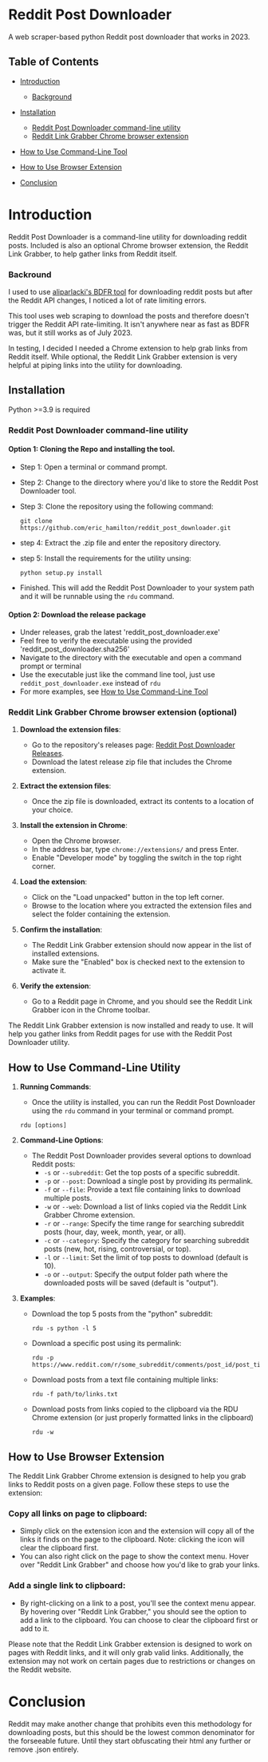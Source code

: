 # Reddit Post Downloader
A web scraper-based python Reddit post downloader that works in 2023. 

## Table of Contents
- [Introduction](#introduction)
  - [Background](#background)
- [Installation](#installation)
  - [Reddit Post Downloader command-line utility](#command_line_tool)
  - [Reddit Link Grabber Chrome browser extension](#browser_extension)

- [How to Use Command-Line Tool](#command_line_how_to)
- [How to Use Browser Extension](#browser_extension_how_to)
- [Conclusion](#conclusion)

# Introduction <a id="introduction"></a>
Reddit Post Downloader is a command-line utility for downloading reddit posts. Included is also an optional Chrome browser extension, the Reddit Link Grabber, to help gather links from Reddit itself.

### Backround <a id=background></a>
I used to use [aliparlacki's BDFR tool](https://github.com/aliparlakci/bulk-downloader-for-reddit) for downloading reddit posts but after the Reddit API changes, I noticed a lot of rate limiting errors.

This tool uses web scraping to download the posts and therefore doesn't trigger the Reddit API rate-limiting. It isn't anywhere near as fast as BDFR was, but it still works as of July 2023.

In testing, I decided I needed a Chrome extension to help grab links from Reddit itself. While optional, the Reddit Link Grabber extension is very helpful at piping links into the utility for downloading.

## Installation <a id="installation"></a>
Python >=3.9 is required

### Reddit Post Downloader command-line utility <a id="command_line_tool"></a>
#### Option 1: Cloning the Repo and installing the tool.
- Step 1: Open a terminal or command prompt.
- Step 2: Change to the directory where you'd like to store the Reddit Post Downloader tool.
- Step 3: Clone the repository using the following command:

  ```
  git clone https://github.com/eric_hamilton/reddit_post_downloader.git
  ```

- step 4: Extract the .zip file and enter the repository directory.
- step 5: Install the requirements for the utility unsing:

  ```
  python setup.py install
  ```
- Finished. This will add the Reddit Post Downloader to your system path and it will be runnable using the `rdu` command.

#### Option 2: Download the release package
  - Under releases, grab the latest 'reddit_post_downloader.exe'
  - Feel free to verify the executable using the provided 'reddit_post_downloader.sha256'
  - Navigate to the directory with the executable and open a command prompt or terminal
  - Use the executable just like the command line tool, just use `reddit_post_downloader.exe` instead of `rdu`
  - For more examples, see [How to Use Command-Line Tool](#command_line_how_to)

### Reddit Link Grabber Chrome browser extension (optional) <a id="browser_extension"></a>

1. **Download the extension files**:
   - Go to the repository's releases page: [Reddit Post Downloader Releases](https://github.com/eric_hamilton/reddit_post_downloader/releases).
   - Download the latest release zip file that includes the Chrome extension.

2. **Extract the extension files**:
   - Once the zip file is downloaded, extract its contents to a location of your choice.

3. **Install the extension in Chrome**:
   - Open the Chrome browser.
   - In the address bar, type `chrome://extensions/` and press Enter.
   - Enable "Developer mode" by toggling the switch in the top right corner.

4. **Load the extension**:
   - Click on the "Load unpacked" button in the top left corner.
   - Browse to the location where you extracted the extension files and select the folder containing the extension.

5. **Confirm the installation**:
   - The Reddit Link Grabber extension should now appear in the list of installed extensions.
   - Make sure the "Enabled" box is checked next to the extension to activate it.

6. **Verify the extension**:
   - Go to a Reddit page in Chrome, and you should see the Reddit Link Grabber icon in the Chrome toolbar.

The Reddit Link Grabber extension is now installed and ready to use. It will help you gather links from Reddit pages for use with the Reddit Post Downloader utility.

## How to Use Command-Line Utility <a id="command_line_how_to"></a>

1. **Running Commands**:
   - Once the utility is installed, you can run the Reddit Post Downloader using the `rdu` command in your terminal or command prompt.
   
   ```
   rdu [options]
   ```
2. **Command-Line Options**:
   - The Reddit Post Downloader provides several options to download Reddit posts:
     - `-s` or `--subreddit`:  Get the top posts of a specific subreddit.
     - `-p` or `--post`: Download a single post by providing its permalink.
     - `-f` or `--file`: Provide a text file containing links to download multiple posts.
     - `-w` or `--web`: Download a list of links copied via the Reddit Link Grabber Chrome extension.
     - `-r` or `--range`: Specify the time range for searching subreddit posts (hour, day, week, month, year, or all).
     - `-c` or `--category`: Specify the category for searching subreddit posts (new, hot, rising, controversial, or top).
     - `-l` or `--limit`: Set the limit of top posts to download (default is 10).
     - `-o` or `--output`: Specify the output folder path where the downloaded posts will be saved (default is "output").

3. **Examples**:
   - Download the top 5 posts from the "python" subreddit:
     
     ```
     rdu -s python -l 5
     ```
     
   - Download a specific post using its permalink:
     
     ```
     rdu -p https://www.reddit.com/r/some_subreddit/comments/post_id/post_title/
     ```
     
   - Download posts from a text file containing multiple links:
     
     ```
     rdu -f path/to/links.txt
     ```
     
   - Download posts from links copied to the clipboard via the RDU Chrome extension (or just properly formatted links in the clipboard)
     
     ```
     rdu -w
     ```
     
## How to Use Browser Extension <a id="browser_extension_how_to"></a>

The Reddit Link Grabber Chrome extension is designed to help you grab links to Reddit posts on a given page. Follow these steps to use the extension:

### Copy all links on page to clipboard:
  - Simply click on the extension icon and the extension will copy all of the links it finds on the page to the clipboard. Note: clicking the icon will clear the clipboard first.
  - You can also right click on the page to show the context menu. Hover over "Reddit Link Grabber" and choose how you'd like to grab your links.

### Add a single link to clipboard:
  - By right-clicking on a link to a post, you'll see the context menu appear. By hovering over "Reddit Link Grabber," you should see the option to add a link to the clipboard. You can choose to clear the clipboard first or add to it.

Please note that the Reddit Link Grabber extension is designed to work on pages with Reddit links, and it will only grab valid links. Additionally, the extension may not work on certain pages due to restrictions or changes on the Reddit website.

# Conclusion <a id="conclusion"></a>
Reddit may make another change that prohibits even this methodology for downloading posts, but this should be the lowest common denominator for the forseeable future. Until they start obfuscating their html any further or remove .json entirely.
